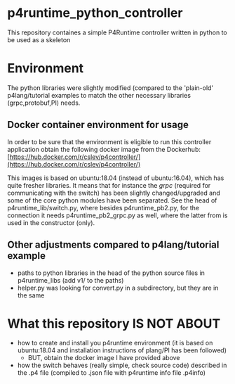 # p4runtime_python_controller
This repository containes a simple P4Runtime controller written in python to be used as a skeleton

# Environment
The python libraries were slightly modified (compared to the 'plain-old' p4lang/tutorial examples to match the other necessary  libraries (grpc,protobuf,PI) needs.

## Docker container environment for usage
In order to be sure that the environment is eligible to run this controller application obtain the following docker image from the Dockerhub:
[https://hub.docker.com/r/cslev/p4controller/](https://hub.docker.com/r/cslev/p4controller/)

This images is based on ubuntu:18.04 (instead of ubuntu:16.04), which has quite fresher libraries. It means that for instance the *grpc* (required for communicating with the switch) has been slightly changed/upgraded and some of the core python modules have been separated.
See the head of p4runtime_lib/switch.py, where besides p4runtime_pb2.py, for the connection it needs p4runtime_pb2_grpc.py as well, where the latter from is used in the constructor (only).

## Other adjustments compared to p4lang/tutorial example
 - paths to python libraries in the head of the python source files in p4runtime_libs (add v1/ to the paths)
 - helper.py was looking for convert.py in a subdirectory, but they are in the same
 
# What this repository IS NOT ABOUT
 - how to create and install you p4runtime environment (it is based on ubuntu:18.04 and installation instructions of plang/PI has been followed)
    -  BUT, obtain the docker image I have provided above
 - how the switch behaves (really simple, check source code) described in the .p4 file (compiled to .json file with p4runtime info file .p4info)
